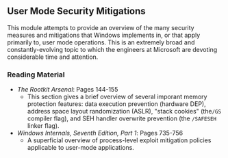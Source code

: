 ## User Mode Security Mitigations

This module attempts to provide an overview of the many security measures and mitigations that Windows implements in, or that apply primarily to, user mode operations. This is an extremely broad and constantly-evolving topic to which the engineers at Microsoft are devoting considerable time and attention.

### Reading Material

- _The Rootkit Arsenal_: Pages 144-155
    - This section gives a brief overview of several imporant memory protection features: data execution prevention (hardware DEP), address space layout randomization (ASLR), "stack cookies" (the`/GS` compiler flag), and SEH handler overwrite prevention (the `/SAFESEH` linker flag).
- _Windows Internals, Seventh Edition, Part 1_: Pages 735-756
    - A superficial overview of process-level exploit mitigation policies applicable to user-mode applications.
  